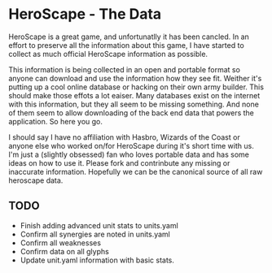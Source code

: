 HeroScape - The Data
====================

HeroScape is a great game, and unfortunatlly it has been cancled. In an
effort to preserve all the information about this game, I have started
to collect as much official HeroScape information as possible. 

This information is being collected in an open and portable format so
anyone can download and use the information how they see fit. Weither
it's putting up a cool online database or hacking on their own army
builder. This should make those effots a lot eaiser. Many databases
exist on the internet with this information, but they all seem to be
missing something. And none of them seem to allow downloading of the
back end data that powers the application. So here you go.

I should say I have no affiliation with Hasbro, Wizards of the Coast or
anyone else who worked on/for HeroScape during it's short time with us.
I'm just a (slightly obsessed) fan who loves portable data and has some
ideas on how to use it. Please fork and contrinbute any missing or
inaccurate information. Hopefully we can be the canonical source of all
raw heroscape data.

TODO
----
* Finish adding advanced unit stats to units.yaml
* Confirm all synergies are noted in units.yaml
* Confirm all weaknesses
* Confirm data on all glyphs
* Update unit.yaml information with basic stats.
